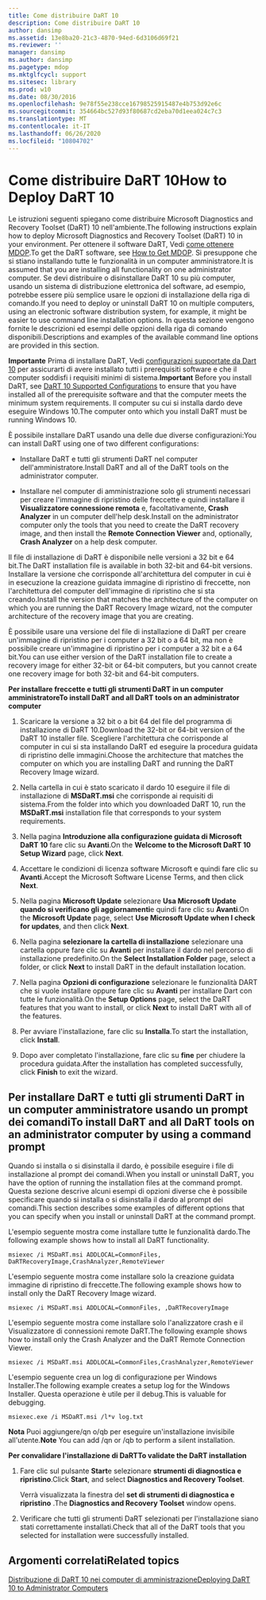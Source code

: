 ```yaml
---
title: Come distribuire DaRT 10
description: Come distribuire DaRT 10
author: dansimp
ms.assetid: 13e8ba20-21c3-4870-94ed-6d3106d69f21
ms.reviewer: ''
manager: dansimp
ms.author: dansimp
ms.pagetype: mdop
ms.mktglfcycl: support
ms.sitesec: library
ms.prod: w10
ms.date: 08/30/2016
ms.openlocfilehash: 9e78f55e238cce16798525915487e4b753d92e6c
ms.sourcegitcommit: 354664bc527d93f80687cd2eba70d1eea024c7c3
ms.translationtype: MT
ms.contentlocale: it-IT
ms.lasthandoff: 06/26/2020
ms.locfileid: "10804702"
---
```

# <span data-ttu-id="56d6e-103">Come distribuire DaRT 10</span><span class="sxs-lookup"><span data-stu-id="56d6e-103">How to Deploy DaRT 10</span></span>


<span data-ttu-id="56d6e-104">Le istruzioni seguenti spiegano come distribuire Microsoft Diagnostics and Recovery Toolset (DaRT) 10 nell'ambiente.</span><span class="sxs-lookup"><span data-stu-id="56d6e-104">The following instructions explain how to deploy Microsoft Diagnostics and Recovery Toolset (DaRT) 10 in your environment.</span></span> <span data-ttu-id="56d6e-105">Per ottenere il software DaRT, Vedi [come ottenere MDOP](https://go.microsoft.com/fwlink/?LinkId=322049).</span><span class="sxs-lookup"><span data-stu-id="56d6e-105">To get the DaRT software, see [How to Get MDOP](https://go.microsoft.com/fwlink/?LinkId=322049).</span></span> <span data-ttu-id="56d6e-106">Si presuppone che si stiano installando tutte le funzionalità in un computer amministratore.</span><span class="sxs-lookup"><span data-stu-id="56d6e-106">It is assumed that you are installing all functionality on one administrator computer.</span></span> <span data-ttu-id="56d6e-107">Se devi distribuire o disinstallare DaRT 10 su più computer, usando un sistema di distribuzione elettronica del software, ad esempio, potrebbe essere più semplice usare le opzioni di installazione della riga di comando.</span><span class="sxs-lookup"><span data-stu-id="56d6e-107">If you need to deploy or uninstall DaRT 10 on multiple computers, using an electronic software distribution system, for example, it might be easier to use command line installation options.</span></span> <span data-ttu-id="56d6e-108">In questa sezione vengono fornite le descrizioni ed esempi delle opzioni della riga di comando disponibili.</span><span class="sxs-lookup"><span data-stu-id="56d6e-108">Descriptions and examples of the available command line options are provided in this section.</span></span>

<span data-ttu-id="56d6e-109">**Importante**  Prima di installare DaRT, Vedi [configurazioni supportate da Dart 10](dart-10-supported-configurations.md) per assicurarti di avere installato tutti i prerequisiti software e che il computer soddisfi i requisiti minimi di sistema.</span><span class="sxs-lookup"><span data-stu-id="56d6e-109">**Important** Before you install DaRT, see [DaRT 10 Supported Configurations](dart-10-supported-configurations.md) to ensure that you have installed all of the prerequisite software and that the computer meets the minimum system requirements.</span></span> <span data-ttu-id="56d6e-110">Il computer su cui si installa dardo deve eseguire Windows 10.</span><span class="sxs-lookup"><span data-stu-id="56d6e-110">The computer onto which you install DaRT must be running Windows 10.</span></span>

 

<span data-ttu-id="56d6e-111">È possibile installare DaRT usando una delle due diverse configurazioni:</span><span class="sxs-lookup"><span data-stu-id="56d6e-111">You can install DaRT using one of two different configurations:</span></span>

-   <span data-ttu-id="56d6e-112">Installare DaRT e tutti gli strumenti DaRT nel computer dell'amministratore.</span><span class="sxs-lookup"><span data-stu-id="56d6e-112">Install DaRT and all of the DaRT tools on the administrator computer.</span></span>

-   <span data-ttu-id="56d6e-113">Installare nel computer di amministrazione solo gli strumenti necessari per creare l'immagine di ripristino delle freccette e quindi installare il **Visualizzatore connessione remota** e, facoltativamente, **Crash Analyzer** in un computer dell'help desk.</span><span class="sxs-lookup"><span data-stu-id="56d6e-113">Install on the administrator computer only the tools that you need to create the DaRT recovery image, and then install the **Remote Connection Viewer** and, optionally, **Crash Analyzer** on a help desk computer.</span></span>

<span data-ttu-id="56d6e-114">Il file di installazione di DaRT è disponibile nelle versioni a 32 bit e 64 bit.</span><span class="sxs-lookup"><span data-stu-id="56d6e-114">The DaRT installation file is available in both 32-bit and 64-bit versions.</span></span> <span data-ttu-id="56d6e-115">Installare la versione che corrisponde all'architettura del computer in cui è in esecuzione la creazione guidata immagine di ripristino di freccette, non l'architettura del computer dell'immagine di ripristino che si sta creando.</span><span class="sxs-lookup"><span data-stu-id="56d6e-115">Install the version that matches the architecture of the computer on which you are running the DaRT Recovery Image wizard, not the computer architecture of the recovery image that you are creating.</span></span>

<span data-ttu-id="56d6e-116">È possibile usare una versione del file di installazione di DaRT per creare un'immagine di ripristino per i computer a 32 bit o a 64 bit, ma non è possibile creare un'immagine di ripristino per i computer a 32 bit e a 64 bit.</span><span class="sxs-lookup"><span data-stu-id="56d6e-116">You can use either version of the DaRT installation file to create a recovery image for either 32-bit or 64-bit computers, but you cannot create one recovery image for both 32-bit and 64-bit computers.</span></span>

**<span data-ttu-id="56d6e-117">Per installare freccette e tutti gli strumenti DaRT in un computer amministratore</span><span class="sxs-lookup"><span data-stu-id="56d6e-117">To install DaRT and all DaRT tools on an administrator computer</span></span>**

1.  <span data-ttu-id="56d6e-118">Scaricare la versione a 32 bit o a bit 64 del file del programma di installazione di DaRT 10.</span><span class="sxs-lookup"><span data-stu-id="56d6e-118">Download the 32-bit or 64-bit version of the DaRT 10 installer file.</span></span> <span data-ttu-id="56d6e-119">Scegliere l'architettura che corrisponde al computer in cui si sta installando DaRT ed eseguire la procedura guidata di ripristino delle immagini.</span><span class="sxs-lookup"><span data-stu-id="56d6e-119">Choose the architecture that matches the computer on which you are installing DaRT and running the DaRT Recovery Image wizard.</span></span>

2.  <span data-ttu-id="56d6e-120">Nella cartella in cui è stato scaricato il dardo 10 eseguire il file di installazione di **MSDaRT.msi** che corrisponde ai requisiti di sistema.</span><span class="sxs-lookup"><span data-stu-id="56d6e-120">From the folder into which you downloaded DaRT 10, run the **MSDaRT.msi** installation file that corresponds to your system requirements.</span></span>

3.  <span data-ttu-id="56d6e-121">Nella pagina **Introduzione alla configurazione guidata di Microsoft DaRT 10** fare clic su **Avanti**.</span><span class="sxs-lookup"><span data-stu-id="56d6e-121">On the **Welcome to the Microsoft DaRT 10 Setup Wizard** page, click **Next**.</span></span>

4.  <span data-ttu-id="56d6e-122">Accettare le condizioni di licenza software Microsoft e quindi fare clic su **Avanti**.</span><span class="sxs-lookup"><span data-stu-id="56d6e-122">Accept the Microsoft Software License Terms, and then click **Next**.</span></span>

5.  <span data-ttu-id="56d6e-123">Nella pagina **Microsoft Update** selezionare **Usa Microsoft Update quando si verificano gli aggiornamenti**e quindi fare clic su **Avanti**.</span><span class="sxs-lookup"><span data-stu-id="56d6e-123">On the **Microsoft Update** page, select **Use Microsoft Update when I check for updates**, and then click **Next**.</span></span>

6.  <span data-ttu-id="56d6e-124">Nella pagina **selezionare la cartella di installazione** selezionare una cartella oppure fare clic su **Avanti** per installare il dardo nel percorso di installazione predefinito.</span><span class="sxs-lookup"><span data-stu-id="56d6e-124">On the **Select Installation Folder** page, select a folder, or click **Next** to install DaRT in the default installation location.</span></span>

7.  <span data-ttu-id="56d6e-125">Nella pagina **Opzioni di configurazione** selezionare le funzionalità DART che si vuole installare oppure fare clic su **Avanti** per installare Dart con tutte le funzionalità.</span><span class="sxs-lookup"><span data-stu-id="56d6e-125">On the **Setup Options** page, select the DaRT features that you want to install, or click **Next** to install DaRT with all of the features.</span></span>

8.  <span data-ttu-id="56d6e-126">Per avviare l'installazione, fare clic su **Installa**.</span><span class="sxs-lookup"><span data-stu-id="56d6e-126">To start the installation, click **Install**.</span></span>

9.  <span data-ttu-id="56d6e-127">Dopo aver completato l'installazione, fare clic su **fine** per chiudere la procedura guidata.</span><span class="sxs-lookup"><span data-stu-id="56d6e-127">After the installation has completed successfully, click **Finish** to exit the wizard.</span></span>

## <span data-ttu-id="56d6e-128">Per installare DaRT e tutti gli strumenti DaRT in un computer amministratore usando un prompt dei comandi</span><span class="sxs-lookup"><span data-stu-id="56d6e-128">To install DaRT and all DaRT tools on an administrator computer by using a command prompt</span></span>


<span data-ttu-id="56d6e-129">Quando si installa o si disinstalla il dardo, è possibile eseguire i file di installazione al prompt dei comandi.</span><span class="sxs-lookup"><span data-stu-id="56d6e-129">When you install or uninstall DaRT, you have the option of running the installation files at the command prompt.</span></span> <span data-ttu-id="56d6e-130">Questa sezione descrive alcuni esempi di opzioni diverse che è possibile specificare quando si installa o si disinstalla il dardo al prompt dei comandi.</span><span class="sxs-lookup"><span data-stu-id="56d6e-130">This section describes some examples of different options that you can specify when you install or uninstall DaRT at the command prompt.</span></span>

<span data-ttu-id="56d6e-131">L'esempio seguente mostra come installare tutte le funzionalità dardo.</span><span class="sxs-lookup"><span data-stu-id="56d6e-131">The following example shows how to install all DaRT functionality.</span></span>

``` syntax
msiexec /i MSDaRT.msi ADDLOCAL=CommonFiles, DaRTRecoveryImage,CrashAnalyzer,RemoteViewer 
```

<span data-ttu-id="56d6e-132">L'esempio seguente mostra come installare solo la creazione guidata immagine di ripristino di freccette.</span><span class="sxs-lookup"><span data-stu-id="56d6e-132">The following example shows how to install only the DaRT Recovery Image wizard.</span></span>

``` syntax
msiexec /i MSDaRT.msi ADDLOCAL=CommonFiles, ,DaRTRecoveryImage
```

<span data-ttu-id="56d6e-133">L'esempio seguente mostra come installare solo l'analizzatore crash e il Visualizzatore di connessioni remote DaRT.</span><span class="sxs-lookup"><span data-stu-id="56d6e-133">The following example shows how to install only the Crash Analyzer and the DaRT Remote Connection Viewer.</span></span>

``` syntax
msiexec /i MSDaRT.msi ADDLOCAL=CommonFiles,CrashAnalyzer,RemoteViewer 
```

<span data-ttu-id="56d6e-134">L'esempio seguente crea un log di configurazione per Windows Installer.</span><span class="sxs-lookup"><span data-stu-id="56d6e-134">The following example creates a setup log for the Windows Installer.</span></span> <span data-ttu-id="56d6e-135">Questa operazione è utile per il debug.</span><span class="sxs-lookup"><span data-stu-id="56d6e-135">This is valuable for debugging.</span></span>

``` syntax
msiexec.exe /i MSDaRT.msi /l*v log.txt 
```

<span data-ttu-id="56d6e-136">**Nota**  Puoi aggiungere/qn o/qb per eseguire un'installazione invisibile all'utente.</span><span class="sxs-lookup"><span data-stu-id="56d6e-136">**Note** You can add /qn or /qb to perform a silent installation.</span></span>

 

**<span data-ttu-id="56d6e-137">Per convalidare l'installazione di DaRT</span><span class="sxs-lookup"><span data-stu-id="56d6e-137">To validate the DaRT installation</span></span>**

1.  <span data-ttu-id="56d6e-138">Fare clic sul pulsante **Start**e selezionare **strumenti di diagnostica e ripristino**.</span><span class="sxs-lookup"><span data-stu-id="56d6e-138">Click **Start**, and select **Diagnostics and Recovery Toolset**.</span></span>

    <span data-ttu-id="56d6e-139">Verrà visualizzata la finestra del **set di strumenti di diagnostica e ripristino** .</span><span class="sxs-lookup"><span data-stu-id="56d6e-139">The **Diagnostics and Recovery Toolset** window opens.</span></span>

2.  <span data-ttu-id="56d6e-140">Verificare che tutti gli strumenti DaRT selezionati per l'installazione siano stati correttamente installati.</span><span class="sxs-lookup"><span data-stu-id="56d6e-140">Check that all of the DaRT tools that you selected for installation were successfully installed.</span></span>

## <span data-ttu-id="56d6e-141">Argomenti correlati</span><span class="sxs-lookup"><span data-stu-id="56d6e-141">Related topics</span></span>


[<span data-ttu-id="56d6e-142">Distribuzione di DaRT 10 nei computer di amministrazione</span><span class="sxs-lookup"><span data-stu-id="56d6e-142">Deploying DaRT 10 to Administrator Computers</span></span>](deploying-dart-10-to-administrator-computers.md)

 

 





